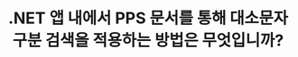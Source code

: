 ---
############################# Static ############################
layout: "auto-gen-gist"
draft: false
path: "ko/search/net/case-sensitive/pps/"
otherformats: PDF DOC DOT DOCX DOCM DOTX DOTM TXT ODT OTT RTF XLS XLT XLSX XLSM XLSB XLTX XLTM XLA XLAM ODS OTS CSV TSV XML PPT POT PPTX PPTM POTX POTM PPSX PPSM ODP PST OST EML EMLX MSG ONE ZIP XHTML MHTML MD CHM EPUB  FB2 

############################# Head ############################
head_title: ".NET을 통해 PPS 문서를 통해 대소문자 구분 텍스트 검색 적용"
head_description: "GroupDocs.Search .NET API를 사용하면 소프트웨어 프로그래머가 대소문자를 구분하는 텍스트 검색을 적용하고 .NET API를 통해 PPS 문서에서 정확한 단어 시퀀스를 찾을 수 있습니다."

############################# Header ############################
title: ".NET 앱 내에서 PPS 문서를 통해 대소문자 구분 검색을 적용하는 방법은 무엇입니까?"
description: "GroupDocs.Search .NET API를 사용하면 소프트웨어 개발자가 .NET 앱 내에서 PDF, HTML, DOCX, PPTX, XLSX 등과 같은 다양한 문서 유형을 통해 대소문자 구분 텍스트 검색을 적용할 수 있습니다."

######################### Download Button #######################
button:
    enable: true

############################# About ############################
about:
    enable: true
    title: "대소문자 구분 검색이란 무엇이며 .NET을 통해 검색하는 방법은 무엇입니까?"
    content: |
      사용자가 다양한 유형의 문서에서 단어 또는 기타 데이터의 특정 조합을 검색하는 데 도움이 되는 유용한 검색 기술이 많이 있습니다. 대소문자 구분 검색은 사용자가 대문자와 소문자가 다른지 또는 같은지 여부에 관계없이 문서 및 웹 페이지를 검색할 수 있는 매우 유용한 기술입니다. 예를 들어 "Computer", "computer" 및 "COMPUTER"는 문자 "C"가 첫 번째 경우 대문자, 두 번째 경우 소문자, 세 번째 경우 모두 대문자이기 때문에 다른 단어로 처리됩니다. GroupDocs.Search for .NET은 편리한 고성능 문서 검색 API로, 소프트웨어 작성자가 텍스트 검색과 문서 인덱싱을 쉽게 수행할 수 있는 소프트웨어 응용 프로그램과 도구를 만들 수 있습니다. API는 PDF, HTML, Outlook 이메일, Microsoft Office Word, Excel 워크시트, PowerPoint 프레젠테이션, Outlook MSG, PST 등과 같이 가장 일반적으로 사용되는 파일 형식을 지원합니다. 또 다른 유용한 기능은 키보드 레이아웃과 일치하지 않는 언어로 작성된 검색어를 식별할 수 있다는 것입니다.

############################# content ############################
steps:
    enable: true
    block:
    - title_left: ".NET을 통해 PPS 문서에서 대소문자 구분 검색 수행"
      content_left: |
       GroupDocs.Search .NET API를 사용하면 소프트웨어 프로그래머가 자체 C# .NET 응용 프로그램 내부에 대소문자 구분 검색 기능을 추가할 수 있습니다. 다음 .NET 코드 예제는 몇 줄의 코드로 PPS 파일의 텍스트 형식 쿼리를 사용하여 대소문자 구분 검색을 수행하는 방법을 보여줍니다.

      title_right: "PPS 문서에서 대소문자 구분 검색 적용"
      content_right: |
         * 색인 폴더와 문서 폴더의 경로를 식별합니다.
         * [Index](https://apireference.groupdocs.com/search/net/groupdocs.search/index/constructors/2) 클래스의 인스턴스를 호출하여 지정된 폴더에 인덱스 생성
         * [Add](https://apireference.groupdocs.com/search/net/groupdocs.search.index/add/methods/1) 클래스의 인스턴스를 호출하여 지정된 폴더에서 문서 인덱싱
         * [SearchOptions](https://apireference.groupdocs.com/search/net/groupdocs.search.options/searchoptions) 클래스의 새 인스턴스를 초기화합니다.
         * [UseCaseSensitiveSearch](https://apireference.groupdocs.com/search/net/groupdocs.search.options/searchoptions/properties/usecaseSensitivesearch) 메서드를 호출하여 대소문자 구분 검색b 활성화
         * 검색 문자열 정의 및 검색 시작
         
        
      gisthash: "805df69ebb1145d5c15c212431de1395"
      gistfile: "case-sensitive_in_text_queries_dotnet.cs"

    - title_left: ".NET을 통해 개체 형식에서 대소문자 구분 검색 수행"
      content_left: |
        GroupDocs.Search .NET은 소프트웨어 개발자에게 .NET 응용 프로그램 내에서 대문자와 소문자를 염두에 두고 단어를 검색할 수 있는 기능을 제공합니다. 다음 .NET 코드 예제는 PPS 문서에서 개체 형식의 쿼리로 대소문자 구분 검색을 적용하는 방법을 보여줍니다.

      title_right: "PPS 문서에서 대소문자 구분 검색"
      content_right: |
        * 색인 폴더와 문서 폴더의 경로를 식별합니다.
        * [Index](https://apireference.groupdocs.com/search/net/groupdocs.search/index/constructors/2) 클래스의 인스턴스를 호출하여 지정된 폴더에 인덱스 생성
        * [Add](https://apireference.groupdocs.com/search/net/groupdocs.search.index/add/methods/1) 클래스의 인스턴스를 호출하여 지정된 폴더에서 문서 인덱싱
        * [SearchOptions](https://apireference.groupdocs.com/search/net/groupdocs.search.options/searchoptions) 클래스의 새 인스턴스를 초기화합니다.
        * [UseCaseSensitiveSearch](https://apireference.groupdocs.com/search/net/groupdocs.search.options/searchoptions/properties/usecaseSensitivesearch) 메서드를 호출하여 대소문자 구분 검색b 활성화
        * [CreateWordQuery](https://apireference.groupdocs.com/search/net/groupdocs.search/searchquery/methods/createwordquery) 메소드를 호출하여 객체 형태의 검색어 생성
        * 검색 시작 및 검색 결과 표시
     
      gisthash: "846d0dd11f88a59d62f083e33e84286b"
      gistfile: "case-sensitive_search_in_object_queries_dotnet.cs"

    - title_left: "시스템 요구 사항"
      content_left: |
       GroupDocs.Search for .NET은 모든 주요 플랫폼 및 운영 체제에서 지원됩니다. 전체 시스템 요구 사항 가이드를 보려면 아래 코드를 실행하기 전에 [시스템 요구 사항](https://docs.groupdocs.com/search/net/system-requirements/)을 방문하십시오. 다음 전제 조건이 컴퓨터에 설치되어 있는지 확인하십시오. 체계:
         * 운영 체제: 마이크로소프트 윈도우, 리눅스, 맥OS
         * 개발 환경: Visual Studio, Xamarin, MonoDevelop 등
         * 프레임워크: .NET Framework, .NET Standard, .NET Core, Mono
         * 최신 버전의 GroupDocs.Search for .NET API를 [NuGet](https://www.nuget.org/packages/GroupDocs.search/)에서 가져옵니다.
        
      title_right: "GroupDocs.Search 를 사용하는 이유"
      content_right: |
        * 메모리와 디스크에서 검색 인덱스 생성.
        * 파일, 스트림 또는 구조에서 인덱싱하는 기능.
        * 암호로 보호된 문서 색인 생성 지원.
        * 여러 인덱스 병합 지원.
        * 검색 인덱싱 중에 문서를 필터링합니다.
        * 검색 중 맞춤법 검사 지원.
        * 혼합 문자가 완전히 지원됩니다.
        * 다양한 검색 유형을 하나의 검색어로 결합합니다.
        * 간단한 단어 및 정규식 검색 지원
        * 검색 쿼리에서 별칭 대체를 완벽하게 지원합니다.

demos:
    enable: true


more_formats:
    enable: true


back_to_top:
    enable: true
---